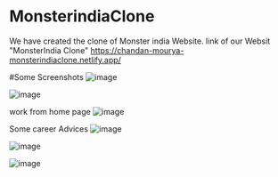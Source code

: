 # MonsterindiaClone
We have created the clone of Monster india Website.
link of our Websit "MonsterIndia Clone"
https://chandan-mourya-monsterindiaclone.netlify.app/

#Some Screenshots
![image](https://user-images.githubusercontent.com/43124877/162619979-6215f2b1-9a02-4033-8dd2-ac4b63e1a091.png)


![image](https://user-images.githubusercontent.com/43124877/162619987-3dd5f2e5-d53f-4928-b2d1-1511cae6dc91.png)


work from home page
![image](https://user-images.githubusercontent.com/43124877/162620013-67d9045b-dfda-4d93-ab47-be96ec21c1f1.png)

Some career Advices
![image](https://user-images.githubusercontent.com/43124877/162620043-872903f0-7676-479b-b0c8-cefd712f4971.png)

![image](https://user-images.githubusercontent.com/43124877/162620056-4e7981cb-c947-4278-bb8c-a46dc88b88f9.png)


![image](https://user-images.githubusercontent.com/43124877/162620084-a7e6e300-fc8e-41b0-a52f-0b172f9ed038.png)

